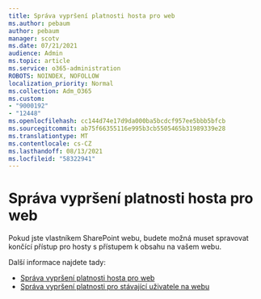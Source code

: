 ```yaml
---
title: Správa vypršení platnosti hosta pro web
ms.author: pebaum
author: pebaum
manager: scotv
ms.date: 07/21/2021
audience: Admin
ms.topic: article
ms.service: o365-administration
ROBOTS: NOINDEX, NOFOLLOW
localization_priority: Normal
ms.collection: Adm_O365
ms.custom:
- "9000192"
- "12448"
ms.openlocfilehash: cc144d74e17d9da000ba5bcdcf957ee5bbb5bfcb
ms.sourcegitcommit: ab75f66355116e995b3cb5505465b31989339e28
ms.translationtype: MT
ms.contentlocale: cs-CZ
ms.lasthandoff: 08/13/2021
ms.locfileid: "58322941"
---
```

# <a name="manage-guest-expiration-for-a-site"></a>Správa vypršení platnosti hosta pro web

Pokud jste vlastníkem SharePoint webu, budete možná muset spravovat končící přístup pro hosty s přístupem k obsahu na vašem webu.

Další informace najdete tady:

- [Správa vypršení platnosti hosta pro web](https://support.microsoft.com/office/manage-guest-expiration-for-a-site-25bee24f-42ad-4ee8-8402-4186eed74dea)
- [Správa vypršení platnosti pro stávající uživatele na webu](https://docs.microsoft.com/sharepoint/dev/solution-guidance/manage-user-sharing-expiration)